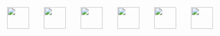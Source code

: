 <!-- ### Hi there 👋 -->


<section style="display:flex;justify-content:space-around">
  <img width="50px" height="50px" src="https://img.icons8.com/color/2x/html-5.png"/>
  <img width="50px" height="50px" src="https://img.icons8.com/color/2x/css3.png"/>
  <img width="50px" height="50px" src="https://img.icons8.com/color/2x/javascript.png"/>
  <img width="50px" height="50px" src="https://img.icons8.com/color/2x/typescript.png"/>
  <img width="50px" height="50px" src="https://img.icons8.com/color/2x/php.png"/>
  <img width="50px" height="50px" src="https://img.icons8.com/color/2x/python.png"/>
</section>

<!--
**Edsondomingos/Edsondomingos** is a ✨ _special_ ✨ repository because its `README.md` (this file) appears on your GitHub profile.

Here are some ideas to get you started:

- 🔭 I’m currently working on ...
- 🌱 I’m currently learning ...
- 👯 I’m looking to collaborate on ...
- 🤔 I’m looking for help with ...
- 💬 Ask me about ...
- 📫 How to reach me: ...
- 😄 Pronouns: ...
- ⚡ Fun fact: ...
-->
